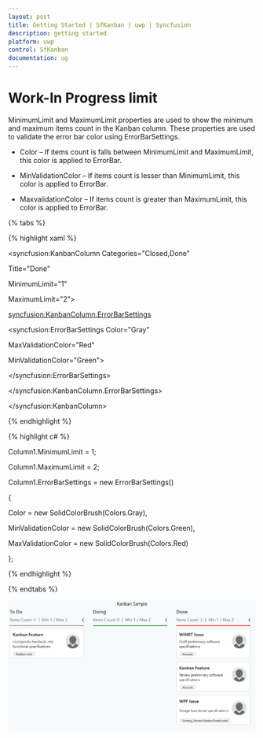 ```yaml
---
layout: post
title: Getting Started | SfKanban | uwp | Syncfusion
description: getting started
platform: uwp
control: SfKanban
documentation: ug
---
```

# Work-In Progress limit

MinimumLimit and MaximumLimit properties are used to show the minimum and maximum items count in the Kanban column. These properties are used to validate the error bar color using ErrorBarSettings.

* Color – If items count is falls between MinimumLimit and MaximumLimit, this color is applied to ErrorBar.

* MinValidationColor – If items count is lesser than MinimumLimit, this color is applied to ErrorBar.

* MaxvalidationColor – If items count is greater than MaximumLimit, this color is applied to ErrorBar.

{% tabs %}

{% highlight xaml %}

<syncfusion:KanbanColumn Categories="Closed,Done"

Title="Done"

MinimumLimit="1"

MaximumLimit="2">

<syncfusion:KanbanColumn.ErrorBarSettings>

<syncfusion:ErrorBarSettings Color="Gray"

MaxValidationColor="Red"

MinValidationColor="Green">

</syncfusion:ErrorBarSettings>

</syncfusion:KanbanColumn.ErrorBarSettings>

</syncfusion:KanbanColumn>

{% endhighlight %}

{% highlight c# %}

Column1.MinimumLimit = 1;

Column1.MaximumLimit = 2;

Column1.ErrorBarSettings = new ErrorBarSettings()

{

Color = new SolidColorBrush(Colors.Gray),

MinValidationColor = new SolidColorBrush(Colors.Green),

MaxValidationColor = new SolidColorBrush(Colors.Red)

};

{% endhighlight %}

{% endtabs %}

![](SfKanban_images/SfKanban_img10.png)
